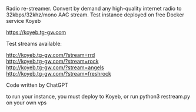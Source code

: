 Radio re-streamer. Convert by demand any high-quality internet radio to 32kbps/32khz/mono AAC stream.
Test instance deployed on free Docker service Koyeb 

https://koyeb.tg-gw.com

Test streams available:

http://koyeb.tg-gw.com/?stream=rrd  
http://koyeb.tg-gw.com/?stream=rock  
http://koyeb.tg-gw.com/?stream=angels  
http://koyeb.tg-gw.com/?stream=freshrock  

Code written by ChatGPT

to run your instance, you must deploy to Koyeb, or run 
python3 restream.py 
on your own vps
